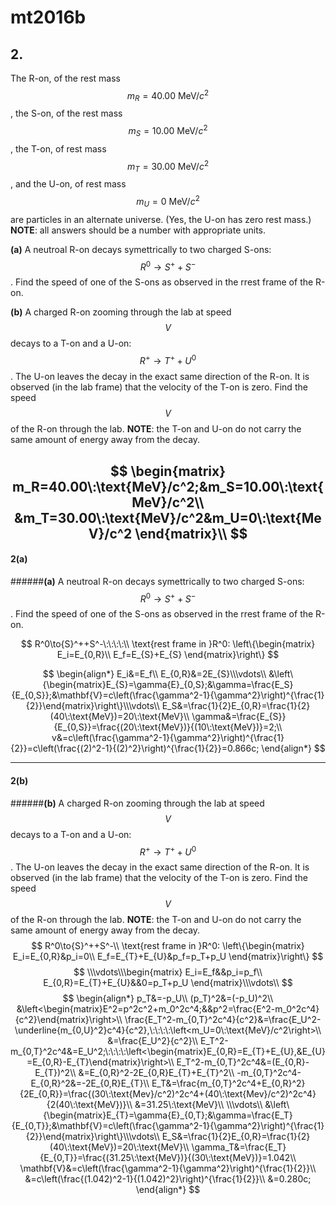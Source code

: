 # mt2016b

## 2.
The R-on, of the rest mass $$m_R=40.00\:\text{MeV}/c^2$$, the S-on, of the rest mass $$m_S=10.00\:\text{MeV}/c^2$$, the T-on, of rest mass $$m_T=30.00\:\text{MeV}/c^2$$, and the U-on, of rest mass $$m_U=0\:\text{MeV}/c^2$$ are particles in an alternate universe. (Yes, the U-on has zero rest mass.)  **NOTE**: all answers should be a number with appropriate units.

**(a)** A neutroal R-on decays symettrically to two charged S-ons: $$R^0\to{S}^++S^-$$. Find the speed of one of the S-ons as observed in the rrest frame of the R-on.

**(b)** A charged R-on zooming through the lab at speed $$V$$ decays to a T-on and a U-on:  $$R^+\to{T}^++U^0$$. The U-on leaves the decay in the exact same direction of the R-on. It is observed (in the lab frame) that the velocity of the T-on is zero.  Find the speed $$V$$ of the R-on through the lab.  **NOTE**: the T-on and U-on do not carry the same amount of energy away from the decay.

$$
\begin{matrix}
m_R=40.00\:\text{MeV}/c^2;&m_S=10.00\:\text{MeV}/c^2\\
&m_T=30.00\:\text{MeV}/c^2&m_U=0\:\text{MeV}/c^2
\end{matrix}\\
$$
--------
#### 2(a)
######**(a)** A neutroal R-on decays symettrically to two charged S-ons: $$R^0\to{S}^++S^-$$. Find the speed of one of the S-ons as observed in the rrest frame of the R-on.

$$
R^0\to{S}^++S^-\:\:\:\:\\
\text{rest frame in }R^0:
\left\{\begin{matrix}
E_i=E_{0,R}\\
E_f=E_{S}+E_{S}
\end{matrix}\right\}
$$

$$
\begin{align*}
E_i&=E_f\\
E_{0,R}&=2E_{S}\\\vdots\\
&\left\{\begin{matrix}E_{S}=\gamma{E}_{0,S};&\gamma=\frac{E_S}{E_{0,S}};&\mathbf{V}=c\left(\frac{\gamma^2-1}{\gamma^2}\right)^{\frac{1}{2}}\end{matrix}\right\}\\\vdots\\
E_S&=\frac{1}{2}E_{0,R}=\frac{1}{2}(40\:\text{MeV})=20\:\text{MeV}\\
\gamma&=\frac{E_{S}}{E_{0,S}}=\frac{(20\:\text{MeV})}{(10\:\text{MeV})}=2;\\
v&=c\left(\frac{\gamma^2-1}{\gamma^2}\right)^{\frac{1}{2}}=c\left(\frac{(2)^2-1}{(2)^2}\right)^{\frac{1}{2}}=0.866c;
\end{align*}
$$

--------
#### 2(b)
######**(b)** A charged R-on zooming through the lab at speed $$V$$ decays to a T-on and a U-on:  $$R^+\to{T}^++U^0$$. The U-on leaves the decay in the exact same direction of the R-on. It is observed (in the lab frame) that the velocity of the T-on is zero.  Find the speed $$V$$ of the R-on through the lab.  **NOTE**: the T-on and U-on do not carry the same amount of energy away from the decay.
$$
R^0\to{S}^++S^-\\
\text{rest frame in }R^0:
\left\{\begin{matrix}
E_i=E_{0,R}&p_i=0\\
E_f=E_{T}+E_{U}&p_f=p_T+p_U
\end{matrix}\right\}
$$
$$
\\\vdots\\\begin{matrix}
E_i=E_f&&p_i=p_f\\
E_{0,R}=E_{T}+E_{U}&&0=p_T+p_U
\end{matrix}\\\vdots\\
$$
$$
\begin{align*}
p_T&=-p_U\\
(p_T)^2&=(-p_U)^2\\
&\left<\begin{matrix}E^2=p^2c^2+m_0^2c^4;&&p^2=\frac{E^2-m_0^2c^4}{c^2}\end{matrix}\right>\\
\frac{E_T^2-m_{0,T}^2c^4}{c^2}&=\frac{E_U^2-\underline{m_{0,U}^2}c^4}{c^2},\:\:\:\:\left<m_U=0\:\text{MeV}/c^2\right>\\
&=\frac{E_U^2}{c^2}\\
E_T^2-m_{0,T}^2c^4&=E_U^2;\:\:\:\:\left<\begin{matrix}E_{0,R}=E_{T}+E_{U},&E_{U}=E_{0,R}-E_{T}\end{matrix}\right>\\
E_T^2-m_{0,T}^2c^4&=(E_{0,R}-E_{T})^2\\
&=E_{0,R}^2-2E_{0,R}E_{T}+E_{T}^2\\
-m_{0,T}^2c^4-E_{0,R}^2&=-2E_{0,R}E_{T}\\
E_T&=\frac{m_{0,T}^2c^4+E_{0,R}^2}{2E_{0,R}}=\frac{(30\:\text{Mev}/c^2)^2c^4+(40\:\text{Mev}/c^2)^2c^4}{2(40\:\text{MeV})}\\
&=31.25\:\text{MeV}\\
\\\vdots\\
&\left\{\begin{matrix}E_{T}=\gamma{E}_{0,T};&\gamma=\frac{E_T}{E_{0,T}};&\mathbf{V}=c\left(\frac{\gamma^2-1}{\gamma^2}\right)^{\frac{1}{2}}\end{matrix}\right\}\\\vdots\\
E_S&=\frac{1}{2}E_{0,R}=\frac{1}{2}(40\:\text{MeV})=20\:\text{MeV}\\
\gamma_T&=\frac{E_T}{E_{0,T}}=\frac{(31.25\:\text{MeV})}{(30\:\text{MeV})}=1.042\\
\mathbf{V}&=c\left(\frac{\gamma^2-1}{\gamma^2}\right)^{\frac{1}{2}}\\
&=c\left(\frac{(1.042)^2-1}{(1.042)^2}\right)^{\frac{1}{2}}\\
&=0.280c;
\end{align*}
$$
